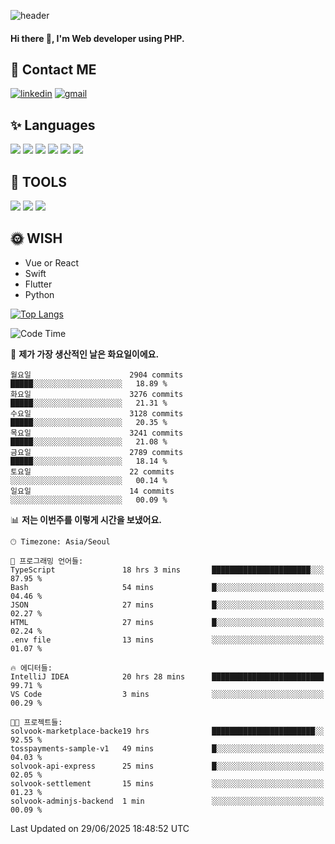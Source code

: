 ![header](https://capsule-render.vercel.app/api?type=waving&color=auto&height=300&section=header&text=Elin&fontSize=90&animation=twinkling)

#### Hi there 👋, I'm <b>Web developer</b> using PHP. ####

<!--
- 🔭 I’m currently working on Uniwill
- 🌱 I’m currently learning Vue or React or Python.
-->

<!---#### I am PHP developer --->

## 💌 Contact ME ###
[<img src='https://img.shields.io/badge/-EunjiKo-%230A66C2?style=flat-square&logo=LinkedIn&logoColor=white' alt='linkedin'>](https://www.linkedin.com/in/https://www.linkedin.com/in/eunji-ko-00a907164//)  [<img src='https://img.shields.io/badge/-einee214%40gmail.com-%23EA4335?style=flat-square&logo=Gmail&logoColor=white' alt='gmail'>](einee214@gmail.com)  


## ✨ Languages
<img src='https://img.shields.io/badge/-PHP-%23777BB4?style=for-the-badge&logo=PHP&logoColor=white'> <img src='https://img.shields.io/badge/-Laravel-%23FF2D20?style=for-the-badge&logo=Laravel&logoColor=white'> <img src='https://img.shields.io/badge/Jquery-%230769AD?style=for-the-badge&logo=Jquery&logoColor=white'> <img src='https://img.shields.io/badge/CSS3-%231572B6?style=for-the-badge&logo=CSS3&logoColor=white'> <img src='https://img.shields.io/badge/Bootstrap-%237952B3?style=for-the-badge&logo=Bootstrap&logoColor=white' > <img src='https://img.shields.io/badge/MySQL-%234479A1?style=for-the-badge&logo=MySQL&logoColor=white' >

## 🌷 TOOLS
<img src='https://img.shields.io/badge/PHPSTORM-%23000000?style=for-the-badge&logo=PhpStorm&logoColor=white' > <img src='https://img.shields.io/badge/GitLab-%23FCA121?style=for-the-badge&logo=GitLab&logoColor=white' > <img src='https://img.shields.io/badge/GitHub-%23181717?style=for-the-badge&logo=GitHub&logoColor=white'>


## 🌞 WISH
- Vue or React
- Swift
- Flutter
- Python


[![Top Langs](https://github-readme-stats.vercel.app/api/top-langs/?username=ein214&layout=compact)](https://github.com/anuraghazra/github-readme-stats)

<!--START_SECTION:waka-->
![Code Time](http://img.shields.io/badge/Code%20Time-4%2C254%20hrs%2024%20mins-blue)

📅 **제가 가장 생산적인 날은 화요일이에요.** 

```text
월요일                      2904 commits        █████░░░░░░░░░░░░░░░░░░░░   18.89 % 
화요일                      3276 commits        █████░░░░░░░░░░░░░░░░░░░░   21.31 % 
수요일                      3128 commits        █████░░░░░░░░░░░░░░░░░░░░   20.35 % 
목요일                      3241 commits        █████░░░░░░░░░░░░░░░░░░░░   21.08 % 
금요일                      2789 commits        █████░░░░░░░░░░░░░░░░░░░░   18.14 % 
토요일                      22 commits          ░░░░░░░░░░░░░░░░░░░░░░░░░   00.14 % 
일요일                      14 commits          ░░░░░░░░░░░░░░░░░░░░░░░░░   00.09 % 
```


📊 **저는 이번주를 이렇게 시간을 보냈어요.** 

```text
🕑︎ Timezone: Asia/Seoul

💬 프로그래밍 언어들: 
TypeScript               18 hrs 3 mins       ██████████████████████░░░   87.95 % 
Bash                     54 mins             █░░░░░░░░░░░░░░░░░░░░░░░░   04.46 % 
JSON                     27 mins             █░░░░░░░░░░░░░░░░░░░░░░░░   02.27 % 
HTML                     27 mins             █░░░░░░░░░░░░░░░░░░░░░░░░   02.24 % 
.env file                13 mins             ░░░░░░░░░░░░░░░░░░░░░░░░░   01.07 % 

🔥 에디터들: 
IntelliJ IDEA            20 hrs 28 mins      █████████████████████████   99.71 % 
VS Code                  3 mins              ░░░░░░░░░░░░░░░░░░░░░░░░░   00.29 % 

🐱‍💻 프로젝트들: 
solvook-marketplace-backe19 hrs              ███████████████████████░░   92.55 % 
tosspayments-sample-v1   49 mins             █░░░░░░░░░░░░░░░░░░░░░░░░   04.03 % 
solvook-api-express      25 mins             █░░░░░░░░░░░░░░░░░░░░░░░░   02.05 % 
solvook-settlement       15 mins             ░░░░░░░░░░░░░░░░░░░░░░░░░   01.23 % 
solvook-adminjs-backend  1 min               ░░░░░░░░░░░░░░░░░░░░░░░░░   00.09 % 
```


 Last Updated on 29/06/2025 18:48:52 UTC
<!--END_SECTION:waka-->

<!---![GitHub stats](https://github-readme-stats.vercel.app/api?username=ein214&show_icons=true&theme=dracula)  --->



